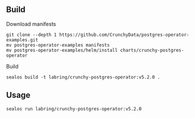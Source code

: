 ## Build
Download manifests
```
git clone --depth 1 https://github.com/CrunchyData/postgres-operator-examples.git
mv postgres-operator-examples manifests
mv postgres-operator-examples/helm/install charts/crunchy-postgres-operator
```
Build
```
sealos build -t labring/crunchy-postgres-operator:v5.2.0 .
```

## Usage
```
sealos run labring/crunchy-postgres-operator:v5.2.0
```
